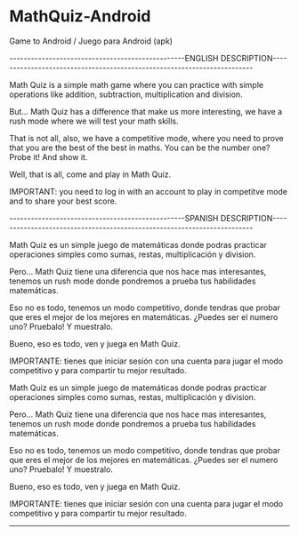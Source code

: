 # MathQuiz-Android
Game to Android / Juego para Android (apk)

-------------------------------------------------ENGLISH DESCRIPTION------------------------------------------------------------------------

Math Quiz is a simple math game where you can practice with simple operations like addition, subtraction, multiplication and division.

But... Math Quiz has a difference that make us more interesting, we have a rush mode where we will test your math skills.

That is not all, also, we have a competitive mode, where you need to prove that you are the best of the best in maths. You can be the number one? Probe it! And show it.

Well, that is all, come and play in Math Quiz.

IMPORTANT: you need to log in with an account to play in competitve mode and to share your best score.


-------------------------------------------------SPANISH DESCRIPTION------------------------------------------------------------------------


Math Quiz es un simple juego de matemáticas donde podras practicar operaciones simples como sumas, restas, multiplicación y division.

Pero... Math Quiz tiene una diferencia que nos hace mas interesantes, tenemos un rush mode donde pondremos a prueba tus habilidades matemáticas.

Eso no es todo, tenemos un modo competitivo, donde tendras que probar que eres el mejor de los mejores en matemáticas. ¿Puedes ser el numero uno? Pruebalo! Y muestralo.

Bueno, eso es todo, ven y juega en Math Quiz. 

IMPORTANTE: tienes que iniciar sesión con una cuenta para jugar el modo competitivo y para compartir tu mejor resultado.

Math Quiz es un simple juego de matemáticas donde podras practicar operaciones simples como sumas, restas, multiplicación y division.

Pero... Math Quiz tiene una diferencia que nos hace mas interesantes, tenemos un rush mode donde pondremos a prueba tus habilidades matemáticas.

Eso no es todo, tenemos un modo competitivo, donde tendras que probar que eres el mejor de los mejores en matemáticas. ¿Puedes ser el numero uno? Pruebalo! Y muestralo.

Bueno, eso es todo, ven y juega en Math Quiz. 

IMPORTANTE: tienes que iniciar sesión con una cuenta para jugar el modo competitivo y para compartir tu mejor resultado.


------------------------------------------------------------------------------------------------------------------------------------------------------------------------



